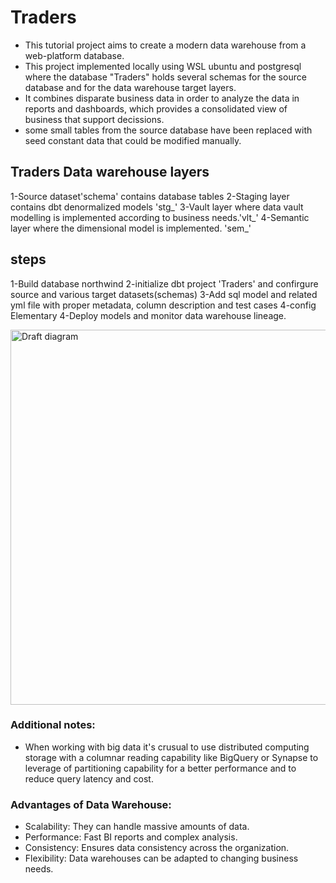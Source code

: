 # Traders
- This tutorial project aims to create a modern data warehouse from a web-platform database.
- This project implemented locally using WSL ubuntu and postgresql where the database "Traders" holds several schemas for the source database and for the data warehouse target layers.
- It combines disparate business data in order to analyze the data in reports and dashboards, which provides a consolidated view of business that support decissions.
- some small tables from the source database have been replaced with seed constant data that could be modified manually.


## Traders Data warehouse layers
1-Source dataset'schema' contains database tables
2-Staging layer contains dbt denormalized models 'stg_'
3-Vault layer where data vault modelling is implemented according to business needs.'vlt_'
4-Semantic layer where the dimensional model is implemented. 'sem_'


## steps
1-Build database northwind
2-initialize dbt project 'Traders' and confirgure source and various target datasets(schemas)
3-Add sql model and related yml file with proper metadata, column description and test cases
4-config Elementary 
4-Deploy models and monitor data warehouse lineage.

<img src="https://github.com/AmmarSahyoun/dbt_traders/blob/main/assets/architecture.png" alt="Draft diagram" width="1000" height="600">


### Additional notes:
- When working with big data it's crusual to use distributed computing storage with a columnar reading capability like BigQuery or Synapse to leverage of partitioning capability for a better performance and to reduce query latency and cost.

 
### Advantages of Data Warehouse:
- Scalability: They can handle massive amounts of data.
- Performance: Fast BI reports and complex analysis.
- Consistency: Ensures data consistency across the organization.
- Flexibility: Data warehouses can be adapted to changing business needs.